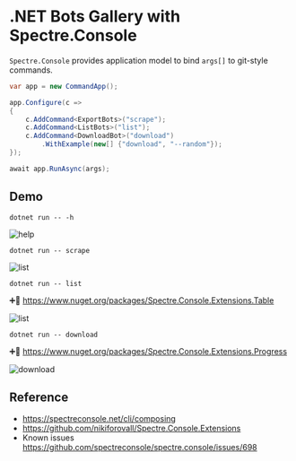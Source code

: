 # .NET Bots Gallery with Spectre.Console

`Spectre.Console` provides application model to bind `args[]` to git-style commands.

```csharp
var app = new CommandApp();

app.Configure(c =>
{
    c.AddCommand<ExportBots>("scrape");
    c.AddCommand<ListBots>("list");
    c.AddCommand<DownloadBot>("download")
        .WithExample(new[] {"download", "--random"});
});

await app.RunAsync(args);
```

## Demo

`dotnet run -- -h`

![help](/assets/help.png)

`dotnet run -- scrape`

![list](/assets/scrape.png)

`dotnet run -- list`

➕🎉 <https://www.nuget.org/packages/Spectre.Console.Extensions.Table>

![list](/assets/bot-list.png)

`dotnet run -- download`

➕🎉 <https://www.nuget.org/packages/Spectre.Console.Extensions.Progress>

![download](/assets/download-bot.png)

## Reference

* <https://spectreconsole.net/cli/composing>
* <https://github.com/nikiforovall/Spectre.Console.Extensions>
* Known issues <https://github.com/spectreconsole/spectre.console/issues/698>
